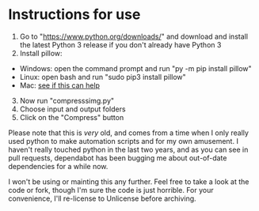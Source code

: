 # Instructions for use

 1. Go to "https://www.python.org/downloads/" and download and install the latest Python 3 release if you don't already have Python 3
 2. Install pillow:
   - Windows: open the command prompt and run "py -m pip install pillow"
   - Linux:   open bash and run "sudo pip3 install pillow"
   - Mac:     [see if this can help](https://docs.python.org/3/installing/index.html)
 3. Now run "compresssimg.py"
 4. Choose input and output folders
 5. Click on the "Compress" button

Please note that this is *very* old, and comes from a time when I only really used python to make automation scripts and for my own amusement. I haven't really touched python in the last two years, and as you can see in pull requests, dependabot has been bugging me about out-of-date dependencies for a while now.

I won't be using or mainting this any further. Feel free to take a look at the code or fork, though I'm sure the code is just horrible. For your convenience, I'll re-license to Unlicense before archiving.

